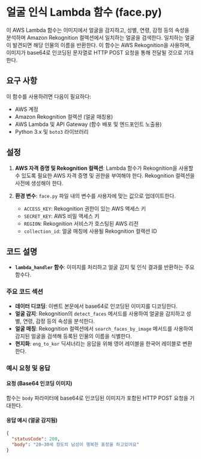 # 얼굴 인식 Lambda 함수 (face.py)

이 AWS Lambda 함수는 이미지에서 얼굴을 감지하고, 성별, 연령, 감정 등의 속성을 분석하며 Amazon Rekognition 컬렉션에서 일치하는 얼굴을 검색한다. 일치하는 얼굴이 발견되면 해당 인물의 이름을 반환한다. 이 함수는 AWS Rekognition을 사용하며, 이미지가 base64로 인코딩된 문자열로 HTTP POST 요청을 통해 전달될 것으로 기대한다.

## 요구 사항

이 함수를 사용하려면 다음이 필요하다:
- AWS 계정
- Amazon Rekognition 컬렉션 (얼굴 매칭용)
- AWS Lambda 및 API Gateway (함수 배포 및 엔드포인트 노출용)
- Python 3.x 및 `boto3` 라이브러리

## 설정

1. **AWS 자격 증명 및 Rekognition 컬렉션**: Lambda 함수가 Rekognition을 사용할 수 있도록 필요한 AWS 자격 증명 및 권한을 부여해야 한다. Rekognition 컬렉션을 사전에 생성해야 한다.

2. **환경 변수**: `face.py` 파일 내의 변수를 사용자에 맞는 값으로 업데이트한다.
   - `ACCESS_KEY`: Rekognition 권한이 있는 AWS 액세스 키
   - `SECRET_KEY`: AWS 비밀 액세스 키
   - `REGION`: Rekognition 서비스가 호스팅된 AWS 리전
   - `collection_id`: 얼굴 매칭에 사용될 Rekognition 컬렉션 ID

## 코드 설명

- **`lambda_handler` 함수**: 이미지를 처리하고 얼굴 감지 및 인식 결과를 반환하는 주요 함수다.

### 주요 코드 섹션

- **데이터 디코딩**: 이벤트 본문에서 base64로 인코딩된 이미지를 디코딩한다.
- **얼굴 감지**: Rekognition의 `detect_faces` 메서드를 사용하여 얼굴을 감지하고 성별, 연령, 감정 등의 속성을 분석한다.
- **얼굴 매칭**: Rekognition 컬렉션에서 `search_faces_by_image` 메서드를 사용하여 감지된 얼굴을 검색해 등록된 인물의 이름을 식별한다.
- **현지화**: `eng_to_kor` 딕셔너리는 응답을 위해 영어 레이블을 한국어 레이블로 변환한다.

### 예시 요청 및 응답

#### 요청 (Base64 인코딩 이미지)

함수는 `body` 파라미터에 base64로 인코딩된 이미지가 포함된 HTTP POST 요청을 기대한다.

#### 응답 예시 (얼굴 감지됨)

```json
{
  "statusCode": 200,
  "body": "20~30세 정도의 남성이 행복한 표정을 하고있어요"
}
